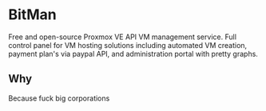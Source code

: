 # BitMan
Free and open-source Proxmox VE API VM management service. Full control panel for VM hosting solutions including automated VM creation, payment plan's via paypal API, and administration portal with pretty graphs. 

## Why
Because fuck big corporations
